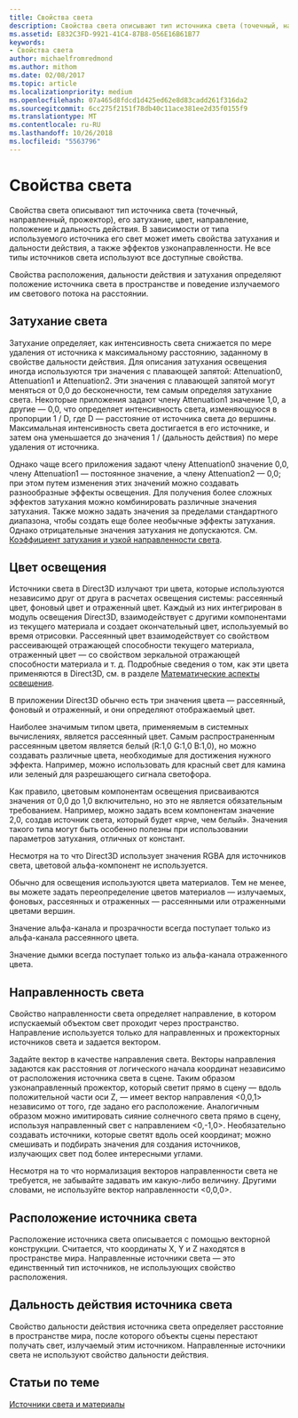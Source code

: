 ```yaml
---
title: Свойства света
description: Свойства света описывают тип источника света (точечный, направленный, прожектор), его затухание, цвет, направление, положение и дальность действия.
ms.assetid: E832C3FD-9921-41C4-87B8-056E16B61B77
keywords:
- Свойства света
author: michaelfromredmond
ms.author: mithom
ms.date: 02/08/2017
ms.topic: article
ms.localizationpriority: medium
ms.openlocfilehash: 07a465d8fdcd1d425ed62e8d83cadd261f316da2
ms.sourcegitcommit: 6cc275f2151f78db40c11ace381ee2d35f0155f9
ms.translationtype: MT
ms.contentlocale: ru-RU
ms.lasthandoff: 10/26/2018
ms.locfileid: "5563796"
---
```

# <a name="light-properties"></a>Свойства света


Свойства света описывают тип источника света (точечный, направленный, прожектор), его затухание, цвет, направление, положение и дальность действия. В зависимости от типа используемого источника его свет может иметь свойства затухания и дальности действия, а также эффектов узконаправленности. Не все типы источников света используют все доступные свойства.

Свойства расположения, дальности действия и затухания определяют положение источника света в пространстве и поведение излучаемого им светового потока на расстоянии.

## <a name="span-idlightattenuationspanspan-idlightattenuationspanspan-idlightattenuationspanlight-attenuation"></a><span id="Light_Attenuation"></span><span id="light_attenuation"></span><span id="LIGHT_ATTENUATION"></span>Затухание света


Затухание определяет, как интенсивность света снижается по мере удаления от источника к максимальному расстоянию, заданному в свойстве дальности действия. Для описания затухания освещения иногда используются три значения с плавающей запятой: Attenuation0, Attenuation1 и Attenuation2. Эти значения с плавающей запятой могут меняться от 0,0 до бесконечности, тем самым определяя затухание света. Некоторые приложения задают члену Attenuation1 значение 1,0, а другие — 0,0, что определяет интенсивность света, изменяющуюся в пропорции 1 / D, где D — расстояние от источника света до вершины. Максимальная интенсивность света достигается в его источнике, и затем она уменьшается до значения 1 / (дальность действия) по мере удаления от источника.

Однако чаще всего приложения задают члену Attenuation0 значение 0,0, члену Attenuation1 — постоянное значение, а члену Attenuation2 — 0,0; при этом путем изменения этих значений можно создавать разнообразные эффекты освещения. Для получения более сложных эффектов затухания можно комбинировать различные значения затухания. Также можно задать значения за пределами стандартного диапазона, чтобы создать еще более необычные эффекты затухания. Однако отрицательные значения затухания не допускаются. См. [Коэффициент затухания и узкой направленности света](attenuation-and-spotlight-factor.md).

## <a name="span-idlightcolorspanspan-idlightcolorspanspan-idlightcolorspanlight-color"></a><span id="Light_Color"></span><span id="light_color"></span><span id="LIGHT_COLOR"></span>Цвет освещения


Источники света в Direct3D излучают три цвета, которые используются независимо друг от друга в расчетах освещения системы: рассеянный цвет, фоновый цвет и отраженный цвет. Каждый из них интегрирован в модуль освещения Direct3D, взаимодействует с другими компонентами из текущего материала и создает окончательный цвет, используемый во время отрисовки. Рассеянный цвет взаимодействует со свойством рассеивающей отражающей способности текущего материала, отраженный цвет — со свойством зеркальной отражающей способности материала и т. д. Подробные сведения о том, как эти цвета применяются в Direct3D, см. в разделе [Математические аспекты освещения](mathematics-of-lighting.md).

В приложении Direct3D обычно есть три значения цвета — рассеянный, фоновый и отраженный, и они определяют отображаемый цвет.

Наиболее значимым типом цвета, применяемым в системных вычислениях, является рассеянный цвет. Самым распространенным рассеянным цветом является белый (R:1,0 G:1,0 B:1,0), но можно создавать различные цвета, необходимые для достижения нужного эффекта. Например, можно использовать для красный свет для камина или зеленый для разрешающего сигнала светофора.

Как правило, цветовым компонентам освещения присваиваются значения от 0,0 до 1,0 включительно, но это не является обязательным требованием. Например, можно задать всем компонентам значение 2,0, создав источник света, который будет «ярче, чем белый». Значения такого типа могут быть особенно полезны при использовании параметров затухания, отличных от констант.

Несмотря на то что Direct3D использует значения RGBA для источников света, цветовой альфа-компонент не используется.

Обычно для освещения используются цвета материалов. Тем не менее, вы можете задать переопределение цветов материалов — излучаемых, фоновых, рассеянных и отраженных — рассеянными или отраженными цветами вершин.

Значение альфа-канала и прозрачности всегда поступает только из альфа-канала рассеянного цвета.

Значение дымки всегда поступает только из альфа-канала отраженного цвета.

## <a name="span-idlightdirectionspanspan-idlightdirectionspanspan-idlightdirectionspanlight-direction"></a><span id="Light_Direction"></span><span id="light_direction"></span><span id="LIGHT_DIRECTION"></span>Направленность света


Свойство направленности света определяет направление, в котором испускаемый объектом свет проходит через пространство. Направление используется только для направленных и прожекторных источников света и задается вектором.

Задайте вектор в качестве направления света. Векторы направления задаются как расстояния от логического начала координат независимо от расположения источника света в сцене. Таким образом узконаправленный прожектор, который светит прямо в сцену — вдоль положительной части оси Z, — имеет вектор направления &lt;0,0,1&gt; независимо от того, где задано его расположение. Аналогичным образом можно имитировать сияние солнечного света прямо в сцену, используя направленный свет с направлением &lt;0,-1,0&gt;. Необязательно создавать источники, которые светят вдоль осей координат; можно смешивать и подбирать значения для создания источников, излучающих свет под более интересными углами.

Несмотря на то что нормализация векторов направленности света не требуется, не забывайте задавать им какую-либо величину. Другими словами, не используйте вектор направленности &lt;0,0,0&gt;.

## <a name="span-idlightpositionspanspan-idlightpositionspanspan-idlightpositionspanlight-position"></a><span id="Light_Position"></span><span id="light_position"></span><span id="LIGHT_POSITION"></span>Расположение источника света


Расположение источника света описывается с помощью векторной конструкции. Считается, что координаты X, Y и Z находятся в пространстве мира. Направленные источники света — это единственный тип источников, не использующих свойство расположения.

## <a name="span-idlightrangespanspan-idlightrangespanspan-idlightrangespanlight-range"></a><span id="Light_Range"></span><span id="light_range"></span><span id="LIGHT_RANGE"></span>Дальность действия источника света


Свойство дальности действия источника света определяет расстояние в пространстве мира, после которого объекты сцены перестают получать свет, излучаемый этим источником. Направленные источники света не используют свойство дальности действия.

## <a name="span-idrelated-topicsspanrelated-topics"></a><span id="related-topics"></span>Статьи по теме


[Источники света и материалы](lights-and-materials.md)

 

 




